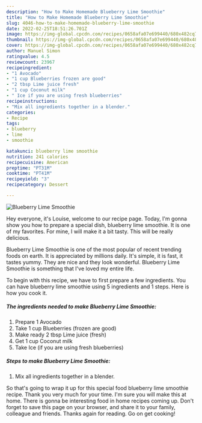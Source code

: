 ```yaml
---
description: "How to Make Homemade Blueberry Lime Smoothie"
title: "How to Make Homemade Blueberry Lime Smoothie"
slug: 4046-how-to-make-homemade-blueberry-lime-smoothie
date: 2022-02-25T18:51:26.701Z
image: https://img-global.cpcdn.com/recipes/0658afa07e699440/680x482cq70/blueberry-lime-smoothie-recipe-main-photo.jpg
thumbnail: https://img-global.cpcdn.com/recipes/0658afa07e699440/680x482cq70/blueberry-lime-smoothie-recipe-main-photo.jpg
cover: https://img-global.cpcdn.com/recipes/0658afa07e699440/680x482cq70/blueberry-lime-smoothie-recipe-main-photo.jpg
author: Manuel Simon
ratingvalue: 4.5
reviewcount: 23967
recipeingredient:
- "1 Avocado"
- "1 cup Blueberries frozen are good"
- "2 tbsp Lime juice fresh"
- "1 cup Coconut milk"
- " Ice if you are using fresh blueberries"
recipeinstructions:
- "Mix all ingredients together in a blender."
categories:
- Recipe
tags:
- blueberry
- lime
- smoothie

katakunci: blueberry lime smoothie 
nutrition: 241 calories
recipecuisine: American
preptime: "PT31M"
cooktime: "PT41M"
recipeyield: "3"
recipecategory: Dessert

---
```



![Blueberry Lime Smoothie](https://img-global.cpcdn.com/recipes/0658afa07e699440/680x482cq70/blueberry-lime-smoothie-recipe-main-photo.jpg)

Hey everyone, it's Louise, welcome to our recipe page. Today, I'm gonna show you how to prepare a special dish, blueberry lime smoothie. It is one of my favorites. For mine, I will make it a bit tasty. This will be really delicious.

Blueberry Lime Smoothie is one of the most popular of recent trending foods on earth. It is appreciated by millions daily. It's simple, it is fast, it tastes yummy. They are nice and they look wonderful. Blueberry Lime Smoothie is something that I've loved my entire life.




To begin with this recipe, we have to first prepare a few ingredients. You can have blueberry lime smoothie using 5 ingredients and 1 steps. Here is how you cook it.

<!--inarticleads1-->

##### The ingredients needed to make Blueberry Lime Smoothie:

1. Prepare 1 Avocado
1. Take 1 cup Blueberries (frozen are good)
1. Make ready 2 tbsp Lime juice (fresh)
1. Get 1 cup Coconut milk
1. Take  Ice (if you are using fresh blueberries)




<!--inarticleads2-->

##### Steps to make Blueberry Lime Smoothie:

1. Mix all ingredients together in a blender.




So that's going to wrap it up for this special food blueberry lime smoothie recipe. Thank you very much for your time. I'm sure you will make this at home. There is gonna be interesting food in home recipes coming up. Don't forget to save this page on your browser, and share it to your family, colleague and friends. Thanks again for reading. Go on get cooking!
